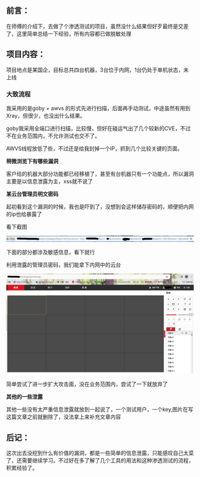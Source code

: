 ## 前言：

在师傅的介绍下，去做了个渗透测试的项目，虽然没什么结果但好歹最终是交差了，这里简单总结一下经验，所有内容都已做脱敏处理

## 项目内容：

项目地点是某国企，目标总共四台机器，3台位于内网，1台仍处于单机状态，未上线

### 大致流程

我采用的是goby + awvs 的形式先进行扫描，后面再手动测试，中途虽然有用到Xray，但很少，也没出什么结果。

goby我采用全端口进行扫描，比较慢，但好在碰运气出了几个较新的CVE，不过不在业务范围内，不允许测试也交不了。

AWVS线程放低了些，不过还是给我封掉一个IP，抓到几个比较关键的页面。

**稍微浏览下有哪些漏洞**

客户给的机器大部分功能都已经移植了，甚至有台机器只有一个功能点，所以漏洞主要是以信息泄露为主，xss就不说了

**某云台管理员明文密码**

起初看到这个漏洞的时候，我也是吓到了，没想到会这样储存密码的，顺便把内网的ip也给暴露了

看下截图

![cam](https://raw.githubusercontent.com/uu2fu3o/blog-picture/main/ntlm/cam.png)

下面的部分都涉及敏感信息，看下就行

利用泄露的管理员密码，我们能拿下内网中的云台

![bakground](https://raw.githubusercontent.com/uu2fu3o/blog-picture/main/jingyan/bakground.png)

简单尝试了进一步扩大攻击面，没在业务范围内，尝试了一下就放弃了

**其他的一些泄露**

其他一些没有太严重信息泄露就放到一起说了，一个测试用户，一个key,图片在写这篇文章之前就删除了，没法拿上来补充文章内容

## 后记：

这次出去没挖到什么有价值的漏洞，都是一些简单的信息泄露，只能感叹自己太菜了，还需要继续学习。不过好在多了解了几个工具的用法和这种渗透测试的流程，积累经验了。

